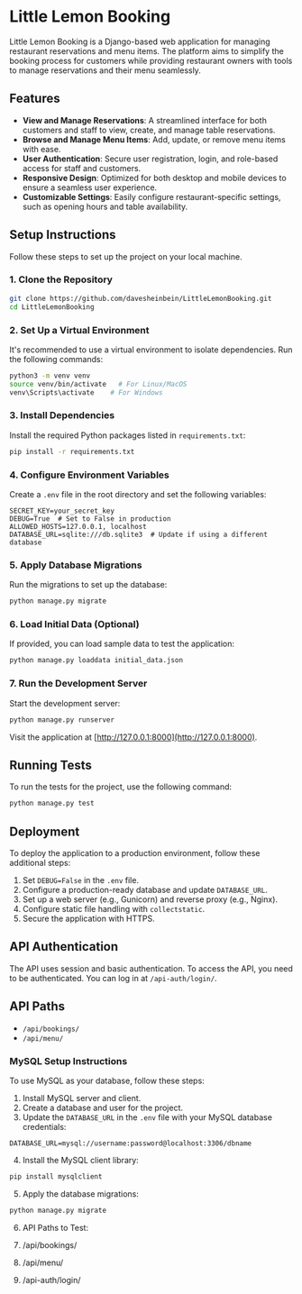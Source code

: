 # Little Lemon Booking

Little Lemon Booking is a Django-based web application for managing restaurant reservations and menu items. The platform aims to simplify the booking process for customers while providing restaurant owners with tools to manage reservations and their menu seamlessly.

## Features

- **View and Manage Reservations**: A streamlined interface for both customers and staff to view, create, and manage table reservations.
- **Browse and Manage Menu Items**: Add, update, or remove menu items with ease.
- **User Authentication**: Secure user registration, login, and role-based access for staff and customers.
- **Responsive Design**: Optimized for both desktop and mobile devices to ensure a seamless user experience.
- **Customizable Settings**: Easily configure restaurant-specific settings, such as opening hours and table availability.

## Setup Instructions

Follow these steps to set up the project on your local machine.

### 1. Clone the Repository

```bash
git clone https://github.com/davesheinbein/LittleLemonBooking.git
cd LittleLemonBooking
```

### 2. Set Up a Virtual Environment

It's recommended to use a virtual environment to isolate dependencies. Run the following commands:

```bash
python3 -m venv venv
source venv/bin/activate   # For Linux/MacOS
venv\Scripts\activate    # For Windows
```

### 3. Install Dependencies

Install the required Python packages listed in `requirements.txt`:

```bash
pip install -r requirements.txt
```

### 4. Configure Environment Variables

Create a `.env` file in the root directory and set the following variables:

```env
SECRET_KEY=your_secret_key
DEBUG=True  # Set to False in production
ALLOWED_HOSTS=127.0.0.1, localhost
DATABASE_URL=sqlite:///db.sqlite3  # Update if using a different database
```

### 5. Apply Database Migrations

Run the migrations to set up the database:

```bash
python manage.py migrate
```

### 6. Load Initial Data (Optional)

If provided, you can load sample data to test the application:

```bash
python manage.py loaddata initial_data.json
```

### 7. Run the Development Server

Start the development server:

```bash
python manage.py runserver
```

Visit the application at [http://127.0.0.1:8000](http://127.0.0.1:8000).

## Running Tests

To run the tests for the project, use the following command:

```bash
python manage.py test
```

## Deployment

To deploy the application to a production environment, follow these additional steps:

1. Set `DEBUG=False` in the `.env` file.
2. Configure a production-ready database and update `DATABASE_URL`.
3. Set up a web server (e.g., Gunicorn) and reverse proxy (e.g., Nginx).
4. Configure static file handling with `collectstatic`.
5. Secure the application with HTTPS.

## API Authentication

The API uses session and basic authentication. To access the API, you need to be authenticated. You can log in at `/api-auth/login/`.

## API Paths

- `/api/bookings/`
- `/api/menu/`

### MySQL Setup Instructions

To use MySQL as your database, follow these steps:

1. Install MySQL server and client.
2. Create a database and user for the project.
3. Update the `DATABASE_URL` in the `.env` file with your MySQL database credentials:

```env
DATABASE_URL=mysql://username:password@localhost:3306/dbname
```

4. Install the MySQL client library:

```bash
pip install mysqlclient
```

5. Apply the database migrations:

```bash
python manage.py migrate
```


6. API Paths to Test:

1. /api/bookings/
2. /api/menu/
3. /api-auth/login/